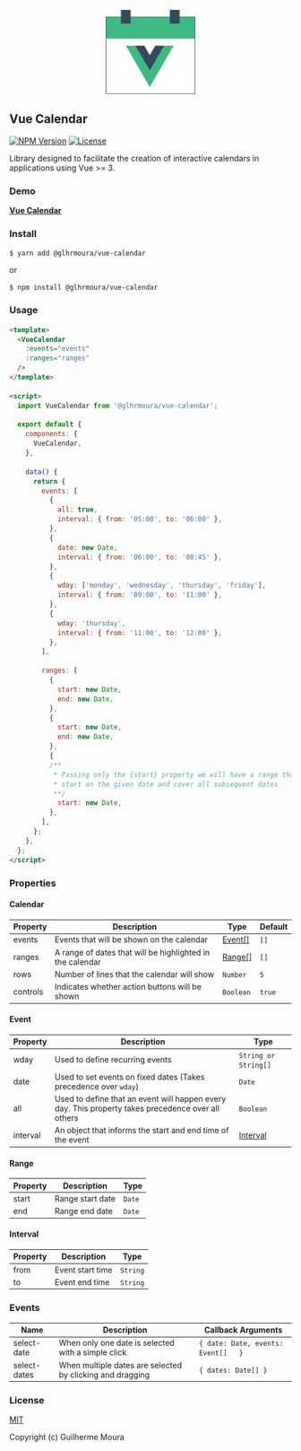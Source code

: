 <p align="center">
  <img
    style="object: contain; height: 150px"
    src="https://raw.githubusercontent.com/glhrmoura/vue-calendar/main/src/lib/static/images/logo.png"
  />
</p>

## Vue Calendar

[![NPM Version](https://img.shields.io/npm/v/@glhrmoura/vue-calendar.svg?style=for-the-badge)](https://www.npmjs.com/package/@glhrmoura/vue-calendar)
[![License](https://img.shields.io/npm/l/@glhrmoura/vue-calendar.svg?style=for-the-badge)](https://github.com/glhrmoura/vue-calendar/blob/main/LICENSE)

Library designed to facilitate the creation of interactive calendars in applications using Vue >= 3.

### Demo

[**Vue Calendar**](https://aesthetic-swan-63c802.netlify.app)

### Install

```
$ yarn add @glhrmoura/vue-calendar
```

or

```
$ npm install @glhrmoura/vue-calendar
```

### Usage

```html
<template>
  <VueCalendar
    :events="events"
    :ranges="ranges"
  />
</template>

<script>
  import VueCalendar from '@glhrmoura/vue-calendar';

  export default {
    components: {
      VueCalendar,
    },
  
    data() {
      return {
        events: [
          {
            all: true,
            interval: { from: '05:00', to: '06:00' },
          },
          {
            date: new Date,
            interval: { from: '06:00', to: '08:45' },
          },
          {
            wday: ['monday', 'wednesday', 'thursday', 'friday'],
            interval: { from: '09:00', to: '11:00' },
          },
          {
            wday: 'thursday',
            interval: { from: '11:00', to: '12:00' },
          },
        ],

        ranges: [
          {
            start: new Date,
            end: new Date,
          },
          {
            start: new Date,
            end: new Date,
          },
          {
          /**
           * Passing only the {start} property we will have a range that will 
           * start on the given date and cover all subsequent dates
           **/
            start: new Date,
          },
        ],
      };
    },
  };
</script>
```

### Properties

#### Calendar

| Property      | Description                                                | Type                | Default        |
| ------------- | ---------------------------------------------------------- | ------------------- | -------------- |
| events        | Events that will be shown on the calendar                 | [Event[]](#event)   | `[]`           |
| ranges        | A range of dates that will be highlighted in the calendar | [Range[]](#range)   | `[]`           |
| rows          | Number of lines that the calendar will show               | `Number`            | `5`            |
| controls      | Indicates whether action buttons will be shown             | `Boolean`           | `true`         |

#### Event

| Property          |  Description                                                                                        |  Type                 |
| ----------------- | --------------------------------------------------------------------------------------------------- | --------------------- |
| wday              | Used to define recurring events                                                                     | `String or String[]`  |
| date              | Used to set events on fixed dates (Takes precedence over `wday`)                                    | `Date`                |
| all               | Used to define that an event will happen every day. This property takes precedence over all others  | `Boolean`             |
| interval          | An object that informs the start and end time of the event                                          | [Interval](#interval) |

#### Range

| Property        |  Description       |  Type  |
| --------------- | ------------------ | ------ |
| start           | Range start date   | `Date` |
| end             | Range end date     | `Date` |

#### Interval

| Property        |  Description         |  Type    |
| --------------- | -------------------- | -------- |
| from            | Event start time     | `String` |
| to              | Event end time       | `String` |


### Events

| Name            | Description                                                     | Callback Arguments                       |
| --------------- | --------------------------------------------------------------- | ---------------------------------------- |
| select-date     | When only one date is selected with a simple click              | `{ date: Date, events: Event[]   }`      |
| select-dates    | When multiple dates are selected by clicking and dragging       | `{ dates: Date[] }`                      |


### License

[MIT](https://github.com/glhrmoura/vue-calendar/blob/main/LICENSE)

Copyright (c) Guilherme Moura
